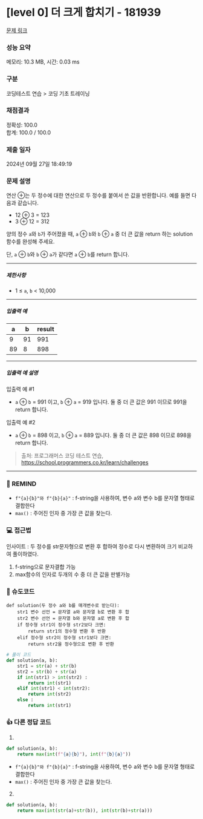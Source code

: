 # [level 0] 더 크게 합치기 - 181939 

[문제 링크](https://school.programmers.co.kr/learn/courses/30/lessons/181939?language=python3) 

### 성능 요약

메모리: 10.3 MB, 시간: 0.03 ms

### 구분

코딩테스트 연습 > 코딩 기초 트레이닝

### 채점결과

정확성: 100.0<br/>합계: 100.0 / 100.0

### 제출 일자

2024년 09월 27일 18:49:19

### 문제 설명

<p>연산 ⊕는 두 정수에 대한 연산으로 두 정수를 붙여서 쓴 값을 반환합니다. 예를 들면 다음과 같습니다.</p>

<ul>
<li>12 ⊕ 3 = 123</li>
<li>3 ⊕ 12 = 312</li>
</ul>

<p>양의 정수 <code>a</code>와 <code>b</code>가 주어졌을 때, <code>a</code> ⊕ <code>b</code>와 <code>b</code> ⊕ <code>a</code> 중 더 큰 값을 return 하는 solution 함수를 완성해 주세요.</p>

<p>단, <code>a</code> ⊕ <code>b</code>와 <code>b</code> ⊕ <code>a</code>가 같다면 <code>a</code> ⊕ <code>b</code>를 return 합니다.</p>

<hr>

<h5>제한사항</h5>

<ul>
<li>1 ≤ <code>a</code>, <code>b</code> &lt; 10,000</li>
</ul>

<hr>

<h5>입출력 예</h5>
<table class="table">
        <thead><tr>
<th>a</th>
<th>b</th>
<th>result</th>
</tr>
</thead>
        <tbody><tr>
<td>9</td>
<td>91</td>
<td>991</td>
</tr>
<tr>
<td>89</td>
<td>8</td>
<td>898</td>
</tr>
</tbody>
      </table>
<hr>

<h5>입출력 예 설명</h5>

<p>입출력 예 #1</p>

<ul>
<li><code>a</code> ⊕ <code>b</code> = 991 이고, <code>b</code> ⊕ <code>a</code> = 919 입니다. 둘 중 더 큰 값은 991 이므로 991을 return 합니다.</li>
</ul>

<p>입출력 예 #2</p>

<ul>
<li><code>a</code> ⊕ <code>b</code> = 898 이고, <code>b</code> ⊕ <code>a</code> = 889 입니다. 둘 중 더 큰 값은 898 이므로 898을 return 합니다.</li>
</ul>


> 출처: 프로그래머스 코딩 테스트 연습, https://school.programmers.co.kr/learn/challenges
---
### 🤔 REMIND
- `f"{a}{b}"와 f"{b}{a}"` : f-string을 사용하여, 변수 a와 변수 b를 문자열 형태로 결합한다
- `max()` : 주어진 인자 중 가장 큰 값을 찾는다.

### 💻 접근법
인사이트 : 두 정수를 str문자형으로 변환 후 합하여 정수로 다시 변환하여 크기 비교하여 풀이하였다.
1. f-string으로 문자결합 가능
2. max함수의 인자로 두개의 수 중 더 큰 값을 판별가능

### 📝 슈도코드
```
def solution(두 정수 a와 b를 매개변수로 받는다):
    str1 변수 선언 = 문자열 a와 문자열 b로 변환 후 합
    str2 변수 선언 = 문자열 b와 문자열 a로 변환 후 합
    if 정수형 str1이 정수형 str2보다 크면:
        return str1의 정수형 변환 후 반환
    elif 정수형 str2이 정수형 str1보다 크면:
        return str2을 정수형으로 변환 후 반환
```
```python
# 풀이 코드
def solution(a, b):
    str1 = str(a) + str(b) 
    str2 = str(b) + str(a)
    if int(str1) > int(str2) :
        return int(str1)
    elif int(str1) < int(str2):
        return int(str2)
    else :
        return int(str1)
```

### 👍 다른 정답 코드
1.
```python
def solution(a, b):
    return max(int(f"{a}{b}"), int(f"{b}{a}"))
```
- `f"{a}{b}"와 f"{b}{a}"` : f-string을 사용하여, 변수 a와 변수 b를 문자열 형태로 결합한다
- `max()` : 주어진 인자 중 가장 큰 값을 찾는다.
2. 
```python
def solution(a, b):
    return max(int(str(a)+str(b)), int(str(b)+str(a)))
```
